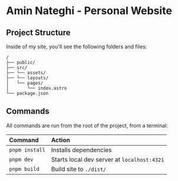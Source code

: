 # Amin Nateghi - Personal Website

## Project Structure

Inside of my site, you'll see the following folders and files:

```text
/
├── public/
├── src/
├── └── assets/
├── └── layouts/
│   └── pages/
│       └── index.astro
└── package.json
```

## Commands

All commands are run from the root of the project, from a terminal:

| Command        | Action                                      |
| :------------- | :------------------------------------------ |
| `pnpm install` | Installs dependencies                       |
| `pnpm dev`     | Starts local dev server at `localhost:4321` |
| `pnpm build`   | Build site to `./dist/`                     |
